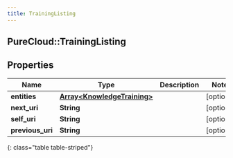 ```yaml
---
title: TrainingListing
---
```

## PureCloud::TrainingListing

## Properties

|Name | Type | Description | Notes|
|------------ | ------------- | ------------- | -------------|
| **entities** | [**Array&lt;KnowledgeTraining&gt;**](KnowledgeTraining.html) |  | [optional] |
| **next_uri** | **String** |  | [optional] |
| **self_uri** | **String** |  | [optional] |
| **previous_uri** | **String** |  | [optional] |
{: class="table table-striped"}


